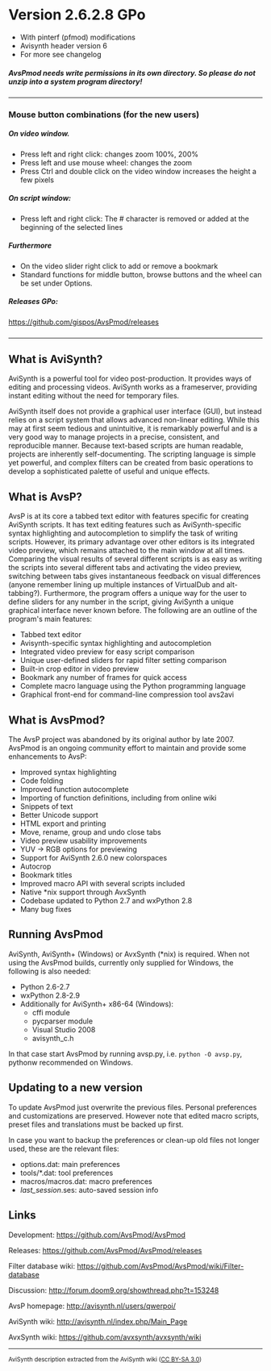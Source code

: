 # Version 2.6.2.8 GPo   
- With pinterf (pfmod) modifications   
- Avisynth header version 6   
- For more see changelog   
##### AvsPmod needs write permissions in its own directory. So please do not unzip into a system program directory!   
-----   
### Mouse button combinations (for the new users)   
##### On video window.   
- Press left and right click: changes zoom 100%, 200%   
- Press left and use mouse wheel: changes the zoom   
- Press Ctrl and double click on the video window increases the height a few pixels   
   
##### On script window:   
- Press left and right click: The # character is removed or added at the beginning of the selected lines   
   
##### Furthermore   
- On the video slider right click to add or remove a bookmark   
- Standard functions for middle button, browse buttons and the wheel can be set under Options.   
   
##### Releases GPo:      
<https://github.com/gispos/AvsPmod/releases>
### 
-----  

What is AviSynth?
-----------------

AviSynth is a powerful tool for video post-production.  It provides ways 
of editing and processing videos.  AviSynth works as a frameserver, 
providing instant editing without the need for temporary files.

AviSynth itself does not provide a graphical user interface (GUI), but 
instead relies on a script system that allows advanced non-linear 
editing.  While this may at first seem tedious and unintuitive, it is 
remarkably powerful and is a very good way to manage projects in a 
precise, consistent, and reproducible manner.  Because text-based scripts 
are human readable, projects are inherently self-documenting.  The 
scripting language is simple yet powerful, and complex filters can be 
created from basic operations to develop a sophisticated palette of 
useful and unique effects.


What is AvsP?
-------------

AvsP is at its core a tabbed text editor with features specific for 
creating AviSynth scripts.  It has text editing features such as 
AviSynth-specific syntax highlighting and autocompletion to simplify the 
task of writing scripts.  However, its primary advantage over other 
editors is its integrated video preview, which remains attached to the 
main window at all times.  Comparing the visual results of several 
different scripts is as easy as writing the scripts into several 
different tabs and activating the video preview, switching between tabs 
gives instantaneous feedback on visual differences (anyone remember 
lining up multiple instances of VirtualDub and alt-tabbing?). 
Furthermore, the program offers a unique way for the user to define 
sliders for any number in the script, giving AviSynth a unique graphical 
interface never known before.  The following are an outline of the 
program's main features:

- Tabbed text editor
- Avisynth-specific syntax highlighting and autocompletion
- Integrated video preview for easy script comparison
- Unique user-defined sliders for rapid filter setting comparison
- Built-in crop editor in video preview
- Bookmark any number of frames for quick access
- Complete macro language using the Python programming language
- Graphical front-end for command-line compression tool avs2avi


What is AvsPmod?
----------------

The AvsP project was abandoned by its original author by late 2007.  
AvsPmod is an ongoing community effort to maintain and provide some 
enhancements to AvsP:

- Improved syntax highlighting
- Code folding
- Improved function autocomplete
- Importing of function definitions, including from online wiki
- Snippets of text
- Better Unicode support
- HTML export and printing
- Move, rename, group and undo close tabs
- Video preview usability improvements
- YUV -> RGB options for previewing
- Support for AviSynth 2.6.0 new colorspaces
- Autocrop
- Bookmark titles
- Improved macro API with several scripts included
- Native *nix support through AvxSynth
- Codebase updated to Python 2.7 and wxPython 2.8
- Many bug fixes


Running AvsPmod
---------------

AviSynth, AviSynth+ (Windows) or AvxSynth (*nix) is required.  When 
not using the AvsPmod builds, currently only supplied for Windows, 
the following is also needed:

- Python 2.6-2.7
- wxPython 2.8-2.9
- Additionally for AviSynth+ x86-64 (Windows):
    - cffi module
    - pycparser module
    - Visual Studio 2008
    - avisynth_c.h

In that case start AvsPmod by running avsp.py, i.e. `python -O avsp.py`, 
pythonw recommended on Windows.


Updating to a new version
-------------------------

To update AvsPmod just overwrite the previous files.  Personal preferences 
and customizations are preserved.  However note that edited macro scripts, 
preset files and translations must be backed up first.

In case you want to backup the preferences or clean-up old files not longer 
used, these are the relevant files:

- options.dat: main preferences
- tools/*.dat: tool preferences
- macros/macros.dat: macro preferences
- _last_session_.ses: auto-saved session info


Links
-----

Development:
<https://github.com/AvsPmod/AvsPmod>

Releases:
<https://github.com/AvsPmod/AvsPmod/releases>

Filter database wiki:
<https://github.com/AvsPmod/AvsPmod/wiki/Filter-database>

Discussion: 
<http://forum.doom9.org/showthread.php?t=153248>

AvsP homepage: 
<http://avisynth.nl/users/qwerpoi/>

AviSynth wiki: 
<http://avisynth.nl/index.php/Main_Page>

AvxSynth wiki: 
<https://github.com/avxsynth/avxsynth/wiki>


---------------
<sub>AviSynth description extracted from the AviSynth wiki 
([CC BY-SA 3.0](https://creativecommons.org/licenses/by-sa/3.0/))</sub>